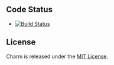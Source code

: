 ## Code Status

* [![Build Status](https://api.travis-ci.org/crimsonjackets/charm.png)](https://travis-ci.org/crimsonjackets/charm)

## License

Charm is released under the [MIT License](http://www.opensource.org/licenses/MIT).
